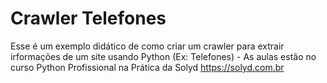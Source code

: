 # Crawler Telefones

Esse é um exemplo didático de como criar um crawler para extrair irformações de um site usando Python (Ex: Telefones) - As aulas estão no curso Python Profissional na Prática da Solyd https://solyd.com.br
